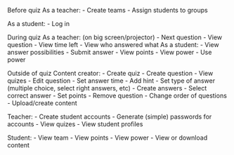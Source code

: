 
Before quiz
  As a teacher:
    - Create teams
    - Assign students to groups
    
  As a student:
    - Log in

During quiz
  As a teacher: (on big screen/projector)
    - Next question
    - View question
    - View time left
    - View who answered what
  As a student:
    - View answer possibilities
    - Submit answer
    - View points
    - View power
    - Use power

Outside of quiz
  Content creator:
    - Create quiz
    - Create question
    - View quizes
    - Edit question
      - Set answer time
      - Add hint
      - Set type of answer (multiple choice, select right answers, etc)
      - Create answers
      - Select correct answer
      - Set points
    - Remove question
    - Change order of questions
    - Upload/create content
    
  Teacher:
    - Create student accounts
      - Generate (simple) passwords for accounts
    - View quizes
    - View student profiles
    
  Student:
    - View team
    - View points
    - View power
    - View or download content
